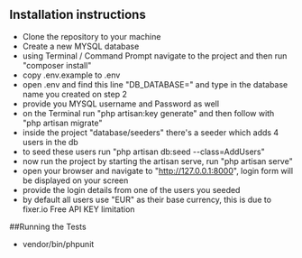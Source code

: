## Installation instructions

- Clone the repository to your machine
- Create a new MYSQL database 
- using Terminal / Command Prompt navigate to the project and then run "composer install"
- copy .env.example to .env
- open .env and find this line "DB_DATABASE=" and type in the database name you created on step 2
- provide you MYSQL username  and Password as well
- on the Terminal run "php artisan:key generate" and then follow with "php artisan migrate"
- inside the project "database/seeders" there's a seeder which adds 4 users in the db
- to seed these users run "php artisan db:seed --class=AddUsers"
- now run the project by starting the artisan serve, run "php artisan serve"
- open your browser and navigate to "http://127.0.0.1:8000", login form will be displayed on your screen
- provide the login details from one of the users you seeded
- by default all users use "EUR" as their base currency, this is due to fixer.io Free API KEY limitation 

##Running the Tests

-  vendor/bin/phpunit 